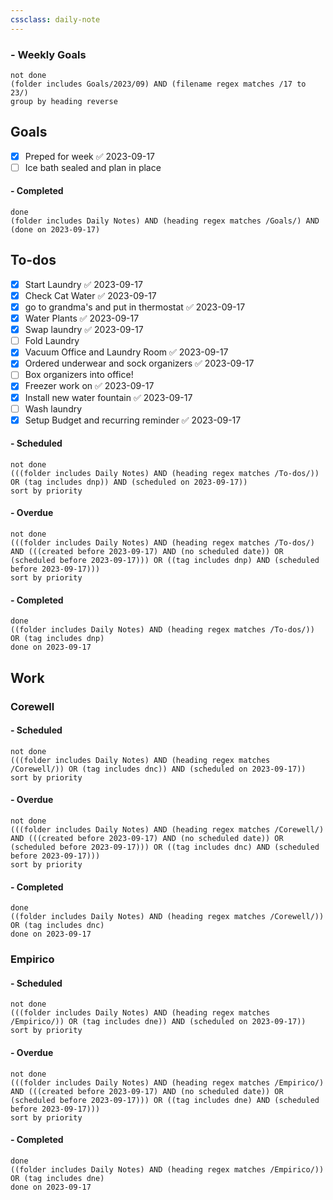 ```yaml
---
cssclass: daily-note
---
```

### - Weekly Goals
```tasks
not done
(folder includes Goals/2023/09) AND (filename regex matches /17 to 23/)
group by heading reverse
```
## Goals
- [x] Preped for week ✅ 2023-09-17
- [ ] Ice bath sealed and plan in place
#### - Completed
```tasks
done
(folder includes Daily Notes) AND (heading regex matches /Goals/) AND (done on 2023-09-17)
```
## To-dos
- [x] Start Laundry ✅ 2023-09-17
- [x] Check Cat Water ✅ 2023-09-17
- [x] go to grandma's and put in thermostat ✅ 2023-09-17
- [x] Water Plants ✅ 2023-09-17
- [x] Swap laundry ✅ 2023-09-17
- [ ] Fold Laundry
- [x] Vacuum Office and Laundry Room ✅ 2023-09-17
- [x] Ordered underwear and sock organizers ✅ 2023-09-17
- [ ] Box organizers into office!
- [x] Freezer work on ✅ 2023-09-17
- [x] Install new water fountain ✅ 2023-09-17
- [ ] Wash  laundry
- [x] Setup Budget and recurring reminder ✅ 2023-09-17
#### - Scheduled
```tasks
not done
(((folder includes Daily Notes) AND (heading regex matches /To-dos/)) OR (tag includes dnp)) AND (scheduled on 2023-09-17))
sort by priority
```
#### - Overdue
```tasks
not done
(((folder includes Daily Notes) AND (heading regex matches /To-dos/) AND (((created before 2023-09-17) AND (no scheduled date)) OR (scheduled before 2023-09-17))) OR ((tag includes dnp) AND (scheduled before 2023-09-17)))
sort by priority
```
#### - Completed
```tasks
done
((folder includes Daily Notes) AND (heading regex matches /To-dos/)) OR (tag includes dnp)
done on 2023-09-17
```
## Work
### Corewell
#### - Scheduled
```tasks
not done
(((folder includes Daily Notes) AND (heading regex matches /Corewell/)) OR (tag includes dnc)) AND (scheduled on 2023-09-17))
sort by priority
```
#### - Overdue
```tasks
not done
(((folder includes Daily Notes) AND (heading regex matches /Corewell/) AND (((created before 2023-09-17) AND (no scheduled date)) OR (scheduled before 2023-09-17))) OR ((tag includes dnc) AND (scheduled before 2023-09-17)))
sort by priority
```
#### - Completed
```tasks
done
((folder includes Daily Notes) AND (heading regex matches /Corewell/)) OR (tag includes dnc)
done on 2023-09-17
```
### Empirico

#### - Scheduled
```tasks
not done
(((folder includes Daily Notes) AND (heading regex matches /Empirico/)) OR (tag includes dne)) AND (scheduled on 2023-09-17))
sort by priority
```
#### - Overdue
```tasks
not done
(((folder includes Daily Notes) AND (heading regex matches /Empirico/) AND (((created before 2023-09-17) AND (no scheduled date)) OR (scheduled before 2023-09-17))) OR ((tag includes dne) AND (scheduled before 2023-09-17)))
sort by priority
```
#### - Completed
```tasks
done
((folder includes Daily Notes) AND (heading regex matches /Empirico/)) OR (tag includes dne)
done on 2023-09-17
```

